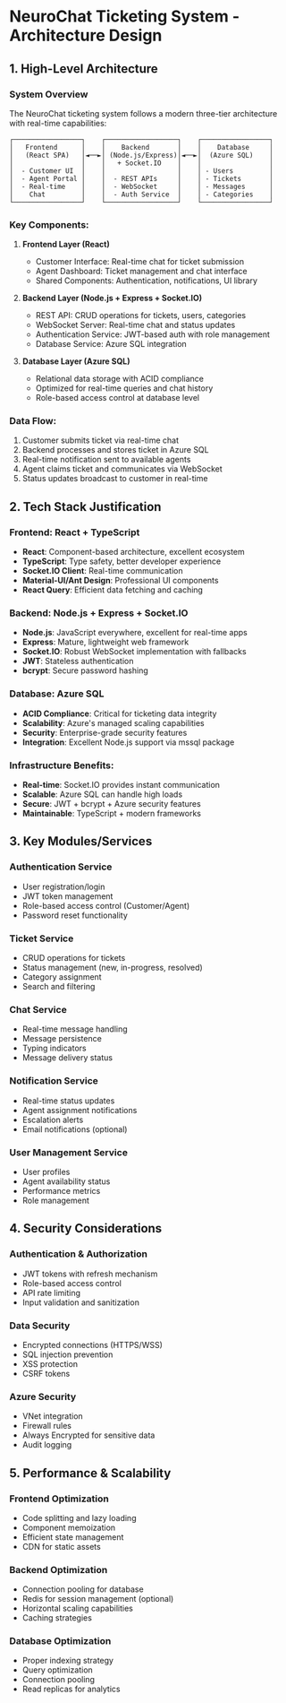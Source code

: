 # NeuroChat Ticketing System - Architecture Design

## 1. High-Level Architecture

### System Overview
The NeuroChat ticketing system follows a modern three-tier architecture with real-time capabilities:

```
┌─────────────────┐    ┌──────────────────┐    ┌─────────────────┐
│   Frontend      │    │    Backend       │    │    Database     │
│   (React SPA)   │◄──►│ (Node.js/Express)│◄──►│  (Azure SQL)    │
│                 │    │   + Socket.IO    │    │                 │
│  - Customer UI  │    │                  │    │ - Users         │
│  - Agent Portal │    │  - REST APIs     │    │ - Tickets       │
│  - Real-time    │    │  - WebSocket     │    │ - Messages      │
│    Chat         │    │  - Auth Service  │    │ - Categories    │
└─────────────────┘    └──────────────────┘    └─────────────────┘
```

### Key Components:

1. **Frontend Layer (React)**
   - Customer Interface: Real-time chat for ticket submission
   - Agent Dashboard: Ticket management and chat interface
   - Shared Components: Authentication, notifications, UI library

2. **Backend Layer (Node.js + Express + Socket.IO)**
   - REST API: CRUD operations for tickets, users, categories
   - WebSocket Server: Real-time chat and status updates
   - Authentication Service: JWT-based auth with role management
   - Database Service: Azure SQL integration

3. **Database Layer (Azure SQL)**
   - Relational data storage with ACID compliance
   - Optimized for real-time queries and chat history
   - Role-based access control at database level

### Data Flow:
1. Customer submits ticket via real-time chat
2. Backend processes and stores ticket in Azure SQL
3. Real-time notification sent to available agents
4. Agent claims ticket and communicates via WebSocket
5. Status updates broadcast to customer in real-time

## 2. Tech Stack Justification

### Frontend: React + TypeScript
- **React**: Component-based architecture, excellent ecosystem
- **TypeScript**: Type safety, better developer experience
- **Socket.IO Client**: Real-time communication
- **Material-UI/Ant Design**: Professional UI components
- **React Query**: Efficient data fetching and caching

### Backend: Node.js + Express + Socket.IO
- **Node.js**: JavaScript everywhere, excellent for real-time apps
- **Express**: Mature, lightweight web framework
- **Socket.IO**: Robust WebSocket implementation with fallbacks
- **JWT**: Stateless authentication
- **bcrypt**: Secure password hashing

### Database: Azure SQL
- **ACID Compliance**: Critical for ticketing data integrity
- **Scalability**: Azure's managed scaling capabilities
- **Security**: Enterprise-grade security features
- **Integration**: Excellent Node.js support via mssql package

### Infrastructure Benefits:
- **Real-time**: Socket.IO provides instant communication
- **Scalable**: Azure SQL can handle high loads
- **Secure**: JWT + bcrypt + Azure security features
- **Maintainable**: TypeScript + modern frameworks

## 3. Key Modules/Services

### Authentication Service
- User registration/login
- JWT token management
- Role-based access control (Customer/Agent)
- Password reset functionality

### Ticket Service
- CRUD operations for tickets
- Status management (new, in-progress, resolved)
- Category assignment
- Search and filtering

### Chat Service
- Real-time message handling
- Message persistence
- Typing indicators
- Message delivery status

### Notification Service
- Real-time status updates
- Agent assignment notifications
- Escalation alerts
- Email notifications (optional)

### User Management Service
- User profiles
- Agent availability status
- Performance metrics
- Role management

## 4. Security Considerations

### Authentication & Authorization
- JWT tokens with refresh mechanism
- Role-based access control
- API rate limiting
- Input validation and sanitization

### Data Security
- Encrypted connections (HTTPS/WSS)
- SQL injection prevention
- XSS protection
- CSRF tokens

### Azure Security
- VNet integration
- Firewall rules
- Always Encrypted for sensitive data
- Audit logging

## 5. Performance & Scalability

### Frontend Optimization
- Code splitting and lazy loading
- Component memoization
- Efficient state management
- CDN for static assets

### Backend Optimization
- Connection pooling for database
- Redis for session management (optional)
- Horizontal scaling capabilities
- Caching strategies

### Database Optimization
- Proper indexing strategy
- Query optimization
- Connection pooling
- Read replicas for analytics 